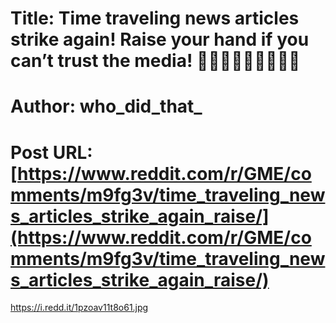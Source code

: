 # Title: Time traveling news articles strike again! Raise your hand if you can’t trust the media! 🙋🏻‍♀️🙋🏻‍♀️🙋🏻‍♀️
# Author: who_did_that_
# Post URL: [https://www.reddit.com/r/GME/comments/m9fg3v/time_traveling_news_articles_strike_again_raise/](https://www.reddit.com/r/GME/comments/m9fg3v/time_traveling_news_articles_strike_again_raise/)


https://i.redd.it/1pzoav11t8o61.jpg
